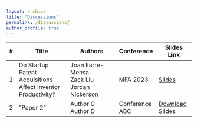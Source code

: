 ```yaml
---
layout: archive
title: "Discussions"
permalink: /discussions/
author_profile: true
---
```



<table>
  <thead>
    <tr style="border-bottom: 2px solid #000;">
      <th>#</th>
      <th style="width:30%;">Title</th>
      <th style="width:30%;">Authors</th>
      <th style="width:20%;">Conference</th>
      <th style="width:20%;">Slides Link</th>
    </tr>
  </thead>
  <tbody>
    <tr>
      <td>1</td>
      <td>Do Startup Patent Acquisitions Affect Inventor Productivity?</td>
      <td>Joan Farre-Mensa<br>Zack Liu<br>Jordan Nickerson</td>
      <td>MFA 2023</td>
      <td><a href="https://www.dropbox.com/scl/fi/kh7mjirw3wbbnxxotpr6l/Bias_Discussion_MFA_2023.pdf?rlkey=vueozurlzu7a9nqfu4lx2ac4b&dl=0">Slides</a></td>
    </tr>
    <tr>
      <td>2</td>
      <td>"Paper 2"</td>
      <td>Author C<br>Author D</td>
      <td>Conference ABC</td>
      <td><a href="http://example.com/slides2">Download Slides</a></td>
    </tr>
  </tbody>
</table>